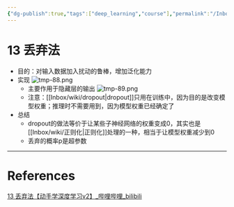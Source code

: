 ```yaml
---
{"dg-publish":true,"tags":["deep_learning","course"],"permalink":"/Inbox/study/人工智能/机器学习/深度学习/李沐学深度学习/13 丢弃法/","dgPassFrontmatter":true}
---
```




# 13 丢弃法
- 目的：对输入数据加入扰动的鲁棒，增加泛化能力
- 实现
	![tmp-88.png](/img/user/Assets/attachments/tmp/tmp-88.png)
	- 主要作用于隐藏层的输出
	![tmp-89.png](/img/user/Assets/attachments/tmp/tmp-89.png)
	- 注意：[[Inbox/wiki/dropout\|dropout]]只用在训练中，因为目的是改变模型权重；推理时不需要用到，因为模型权重已经确定了
- 总结
	- dropout的做法等价于让某些子神经网络的权重变成0，其实也是[[Inbox/wiki/正则化\|正则化]]处理的一种，相当于让模型权重减少到0
	- 丢弃的概率p是超参数

---
# References
[13 丢弃法【动手学深度学习v2】_哔哩哔哩_bilibili](https://www.bilibili.com/video/BV1Y5411c7aY/?spm_id_from=333.1387.collection.video_card.click&vd_source=73a67190a2e14f51c71c0fa447f094aa)